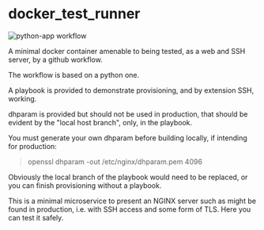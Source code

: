 # docker_test_runner

![python-app workflow](https://github.com/ployt0/docker_test_runner/actions/workflows/python-app.yml/badge.svg)

A minimal docker container amenable to being tested, as a web and SSH server, by a github workflow.

The workflow is based on a python one.

A playbook is provided to demonstrate provisioning, and by extension SSH, working.

dhparam is provided but should not be used in production, that should be evident by the "local host branch", only, in the playbook.

You must generate your own dhparam before building locally, if intending for production:

> openssl dhparam -out /etc/nginx/dhparam.pem 4096

Obviously the local branch of the playbook would need to be replaced, or you can finish provisioning without a playbook.

This is a minimal microservice to present an NGINX server such as might be found in production, i.e. with SSH access and some form of TLS. Here you can test it safely.
